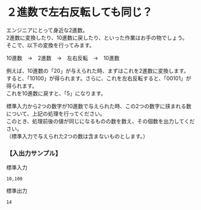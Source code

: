 # ２進数で左右反転しても同じ？

エンジニアにとって身近な2進数。  
2進数に変換したり、10進数に戻したり、といった作業はお手の物でしょう。  
そこで、以下の変換を行ってみます。
 
 10進数　→　2進数　→　左右反転　→　10進数
  
例えば、10進数の「20」が与えられた時、まずはこれを2進数に変換します。  
すると、「10100」が得られます。さらに、これを左右反転すると、「00101」が得られます。  
これを10進数に戻すと、「5」になります。

標準入力から2つの数字が10進数で与えられた時、この2つの数字に挟まれる数について、上記の処理を行ってください。  
このとき、処理前後の値が同じになるものの数を数え、その個数を出力してください。  
（標準入力で与えられた2つの数は含まないものとします。）

### 【入出力サンプル】

標準入力
```
10,100
```
標準出力
```
14
```
